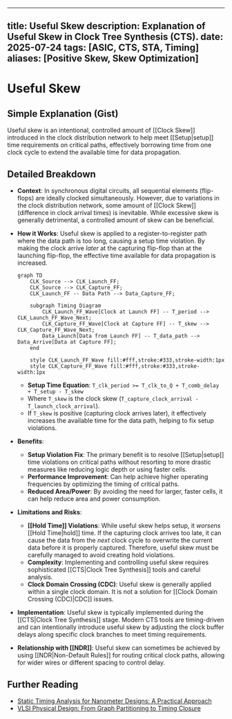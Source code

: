 
---
title: Useful Skew
description: Explanation of Useful Skew in Clock Tree Synthesis (CTS).
date: 2025-07-24
tags: [ASIC, CTS, STA, Timing]
aliases: [Positive Skew, Skew Optimization]
---

# Useful Skew

## Simple Explanation (Gist)
Useful skew is an intentional, controlled amount of [[Clock Skew]] introduced in the clock distribution network to help meet [[Setup|setup]] time requirements on critical paths, effectively borrowing time from one clock cycle to extend the available time for data propagation.

## Detailed Breakdown

*   **Context**: In synchronous digital circuits, all sequential elements (flip-flops) are ideally clocked simultaneously. However, due to variations in the clock distribution network, some amount of [[Clock Skew]] (difference in clock arrival times) is inevitable. While excessive skew is generally detrimental, a controlled amount of skew can be beneficial.

*   **How it Works**: Useful skew is applied to a register-to-register path where the data path is too long, causing a setup time violation. By making the clock arrive *later* at the capturing flip-flop than at the launching flip-flop, the effective time available for data propagation is increased.

    ```mermaid
    graph TD
        CLK_Source --> CLK_Launch_FF;
        CLK_Source --> CLK_Capture_FF;
        CLK_Launch_FF -- Data Path --> Data_Capture_FF;

        subgraph Timing Diagram
            CLK_Launch_FF_Wave[Clock at Launch FF] -- T_period --> CLK_Launch_FF_Wave_Next;
            CLK_Capture_FF_Wave[Clock at Capture FF] -- T_skew --> CLK_Capture_FF_Wave_Next;
            Data_Launch[Data from Launch FF] -- T_data_path --> Data_Arrive[Data at Capture FF];
        end

        style CLK_Launch_FF_Wave fill:#fff,stroke:#333,stroke-width:1px
        style CLK_Capture_FF_Wave fill:#fff,stroke:#333,stroke-width:1px
    ```

    *   **Setup Time Equation**: `T_clk_period >= T_clk_to_Q + T_comb_delay + T_setup - T_skew`
    *   Where `T_skew` is the clock skew (`T_capture_clock_arrival - T_launch_clock_arrival`).
    *   If `T_skew` is positive (capturing clock arrives later), it effectively increases the available time for the data path, helping to fix setup violations.

*   **Benefits**:
    *   **Setup Violation Fix**: The primary benefit is to resolve [[Setup|setup]] time violations on critical paths without resorting to more drastic measures like reducing logic depth or using faster cells.
    *   **Performance Improvement**: Can help achieve higher operating frequencies by optimizing the timing of critical paths.
    *   **Reduced Area/Power**: By avoiding the need for larger, faster cells, it can help reduce area and power consumption.

*   **Limitations and Risks**:
    *   **[[Hold Time]] Violations**: While useful skew helps setup, it *worsens* [[Hold Time|hold]] time. If the capturing clock arrives too late, it can cause the data from the *next* clock cycle to overwrite the current data before it is properly captured. Therefore, useful skew must be carefully managed to avoid creating hold violations.
    *   **Complexity**: Implementing and controlling useful skew requires sophisticated [[CTS|Clock Tree Synthesis]] tools and careful analysis.
    *   **Clock Domain Crossing (CDC)**: Useful skew is generally applied within a single clock domain. It is not a solution for [[Clock Domain Crossing (CDC)|CDC]] issues.

*   **Implementation**: Useful skew is typically implemented during the [[CTS|Clock Tree Synthesis]] stage. Modern CTS tools are timing-driven and can intentionally introduce useful skew by adjusting the clock buffer delays along specific clock branches to meet timing requirements.

*   **Relationship with [[NDR]]**: Useful skew can sometimes be achieved by using [[NDR|Non-Default Rules]] for routing critical clock paths, allowing for wider wires or different spacing to control delay.

## Further Reading

*   [Static Timing Analysis for Nanometer Designs: A Practical Approach](https://www.amazon.com/Static-Timing-Analysis-Nanometer-Designs-J-Bhasker/dp/0387719257)
*   [VLSI Physical Design: From Graph Partitioning to Timing Closure](https://www.amazon.com/VLSI-Physical-Design-Partitioning-Closure/dp/0071462546)
